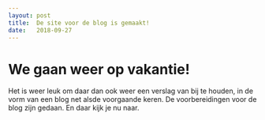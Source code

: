 ```yaml
---
layout: post
title:  De site voor de blog is gemaakt!
date:   2018-09-27
---
```


# We gaan weer op vakantie!
Het is weer leuk om daar dan ook weer een verslag van bij te houden, in de vorm van een blog net alsde voorgaande keren.
De voorbereidingen voor de blog zijn gedaan. En daar kijk je nu naar.
